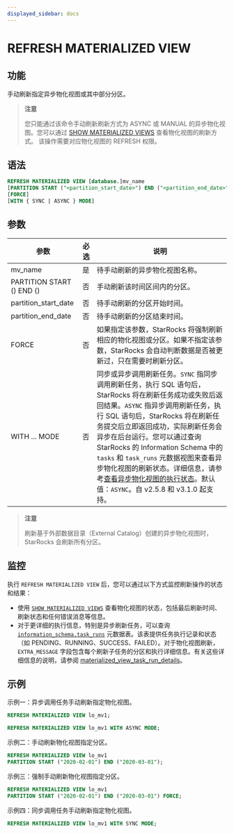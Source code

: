```yaml
---
displayed_sidebar: docs
---
```


# REFRESH MATERIALIZED VIEW

## 功能

手动刷新指定异步物化视图或其中部分分区。

> **注意**
>
> 您只能通过该命令手动刷新刷新方式为 ASYNC 或 MANUAL 的异步物化视图。您可以通过 [SHOW MATERIALIZED VIEWS](SHOW_MATERIALIZED_VIEW.md) 查看物化视图的刷新方式。
> 该操作需要对应物化视图的 REFRESH 权限。

## 语法

```SQL
REFRESH MATERIALIZED VIEW [database.]mv_name
[PARTITION START ("<partition_start_date>") END ("<partition_end_date>")]
[FORCE]
[WITH { SYNC | ASYNC } MODE]
```

## 参数

| **参数**                   | **必选**     | **说明**                     |
| ------------------------- | ------------ | ---------------------------- |
| mv_name                   | 是           | 待手动刷新的异步物化视图名称。    |
| PARTITION START () END () | 否           | 手动刷新该时间区间内的分区。      |
| partition_start_date      | 否           | 待手动刷新的分区开始时间。       |
| partition_end_date        | 否           | 待手动刷新的分区结束时间。       |
| FORCE                     | 否           | 如果指定该参数，StarRocks 将强制刷新相应的物化视图或分区。如果不指定该参数，StarRocks 会自动判断数据是否被更新过，只在需要时刷新分区。|
| WITH ... MODE             | 否           | 同步或异步调用刷新任务。`SYNC` 指同步调用刷新任务，执行 SQL 语句后，StarRocks 将在刷新任务成功或失败后返回结果。`ASYNC` 指异步调用刷新任务，执行 SQL 语句后，StarRocks 将在刷新任务提交后立即返回成功，实际刷新任务会异步在后台运行。您可以通过查询 StarRocks 的 Information Schema 中的 `tasks` 和 `task_runs` 元数据视图来查看异步物化视图的刷新状态。详细信息，请参考[查看异步物化视图的执行状态](../../../using_starrocks/async_mv/Materialized_view.md#查看异步物化视图的执行状态)。默认值：`ASYNC`。自 v2.5.8 和 v3.1.0 起支持。 |

> **注意**
>
> 刷新基于外部数据目录（External Catalog）创建的异步物化视图时，StarRocks 会刷新所有分区。

## 监控
执行 `REFRESH MATERIALIZED VIEW` 后，您可以通过以下方式监控刷新操作的状态和结果：

- 使用 [`SHOW MATERIALIZED VIEWS`](SHOW_MATERIALIZED_VIEW.md) 查看物化视图的状态，包括最后刷新时间、刷新状态和任何错误消息等信息。
- 对于更详细的执行信息，特别是异步刷新任务，可以查询 [`information_schema.task_runs`](../../information_schema/task_runs.md) 元数据表。该表提供任务执行记录和状态（如 PENDING、RUNNING、SUCCESS、FAILED）。对于物化视图刷新，`EXTRA_MESSAGE` 字段包含每个刷新子任务的分区和执行详细信息。有关这些详细信息的说明，请参阅 [materialized_view_task_run_details](../../information_schema/materialized_view_task_run_details.md)。


## 示例

示例一：异步调用任务手动刷新指定物化视图。

```SQL
REFRESH MATERIALIZED VIEW lo_mv1;

REFRESH MATERIALIZED VIEW lo_mv1 WITH ASYNC MODE;
```

示例二：手动刷新物化视图指定分区。

```SQL
REFRESH MATERIALIZED VIEW lo_mv1 
PARTITION START ("2020-02-01") END ("2020-03-01");
```

示例三：强制手动刷新物化视图指定分区。

```SQL
REFRESH MATERIALIZED VIEW lo_mv1 
PARTITION START ("2020-02-01") END ("2020-03-01") FORCE;
```

示例四：同步调用任务手动刷新指定物化视图。

```SQL
REFRESH MATERIALIZED VIEW lo_mv1 WITH SYNC MODE;
```

